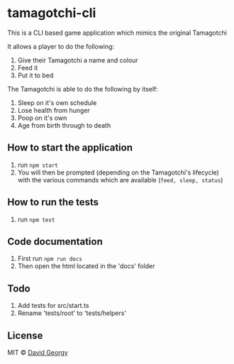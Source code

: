 # tamagotchi-cli
This is a CLI based game application which mimics the original Tamagotchi

It allows a player to do the following:
1. Give their Tamagotchi a name and colour
2. Feed it
3. Put it to bed

The Tamagotchi is able to do the following by itself:
1. Sleep on it's own schedule
2. Lose health from hunger
3. Poop on it's own
4. Age from birth through to death

## How to start the application
1. run `npm start`
2. You will then be prompted (depending on the Tamagotchi's lifecycle) with the various commands which are available (`feed, sleep, status`)

## How to run the tests
1. run `npm test`

## Code documentation
1. First run `npm run docs`
2. Then open the html located in the 'docs' folder

## Todo
1. Add tests for src/start.ts
2. Rename 'tests/root' to 'tests/helpers'


## License

MIT © [David Georgy](https://github.com/dgeorgy007)
